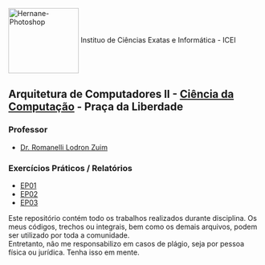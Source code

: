 <img align="center" alt="Hernane-Photoshop" height="130" width="140" src="https://user-images.githubusercontent.com/88516429/185773964-1c4adbaf-8d43-4c48-a3af-cb7451157dfd.png"> Instituo de Ciências Exatas e Informática - ICEI
 <br>

## Arquitetura de Computadores II - [Ciência da Computação](https://icei.pucminas.br/index.php/cursos/graduacao/ciencia-da-computacao) - Praça da Liberdade

### Professor

* [Dr. Romanelli Lodron Zuim](https://www.escavador.com/sobre/2666679/romanelli-lodron-zuim)

###  Exercícios Práticos / Relatórios
- [EP01](https://github.com/hernanevelozo/PMG-AC2/tree/main/EP01%20-%20AC2)
- [EP02](https://github.com/hernanevelozo/PMG-AC2/tree/main/EP02-AC2)
- [EP03](https://github.com/hernanevelozo/PMG-AC2/tree/main/EP03%20-%20AC2)


Este repositório contém todo os trabalhos realizados durante disciplina. Os meus códigos, trechos ou integrais, bem como os demais arquivos, podem ser utilizado por toda a comunidade. <br> Entretanto, não me responsabilizo em casos de plágio, seja por pessoa física ou jurídica. Tenha isso em mente.
